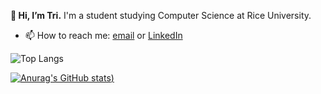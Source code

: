 **👋 Hi, I’m Tri.**
I'm a student studying Computer Science at Rice University.
- 📫 How to reach me: [email](mailto:trihoang0809@gmail.com) or [LinkedIn](https://www.linkedin.com/in/minhtrihoang)

![Top Langs](https://github-readme-stats.vercel.app/api/top-langs/?username=anuraghazra&exclude_repo=green-commute-planner&hide=glsl,astro,makefile&hide_progress=true&theme=transparent)

[![Anurag's GitHub stats](https://github-readme-stats.vercel.app/api?username=trihoang0809&show_icons=true&theme=transparent))](https://github.com/anuraghazra/github-readme-stats)



<!---
trihoang0809/trihoang0809 is a ✨ special ✨ repository because its `README.md` (this file) appears on your GitHub profile.
You can click the Preview link to take a look at your changes.
--->
